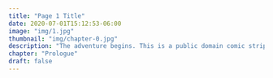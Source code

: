 ```yaml
---
title: "Page 1 Title"
date: 2020-07-01T15:12:53-06:00
image: "img/1.jpg"
thumbnail: "img/chapter-0.jpg"
description: "The adventure begins. This is a public domain comic strip from comicbookplus.com."
chapter: "Prologue"
draft: false
---
```

